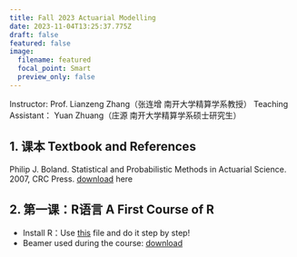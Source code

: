 ```yaml
---
title: Fall 2023 Actuarial Modelling
date: 2023-11-04T13:25:37.775Z
draft: false
featured: false
image:
  filename: featured
  focal_point: Smart
  preview_only: false
---
```


Instructor: Prof. Lianzeng Zhang（张连增 南开大学精算学系教授）
Teaching Assistant： Yuan Zhuang（庄源 南开大学精算学系硕士研究生）

## 1. 课本 Textbook and References
Philip J. Boland. Statistical and Probabilistic Methods in
Actuarial Science. 2007, CRC Press. [download](https://yuanzhuang.xyz/uploads/Statistical%20and%20Probabilistic%20Methods%20in%20Actuarial%20Science.pdf) here

## 2. 第一课：R语言 A First Course of R
- Install R：Use [this](https://yuanzhuang.xyz/uploads/Install_R.pdf) file and do it step by step!
- Beamer used during the course: [download](https://yuanzhuang.xyz/uploads/BasicR.pdf)